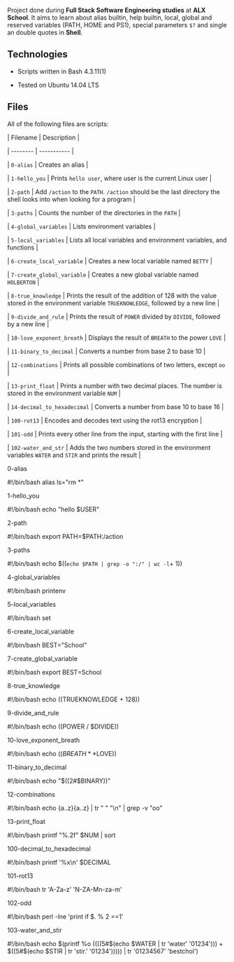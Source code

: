 Project done during **Full Stack Software Engineering studies** at **ALX School**. It aims to learn about alias builtin, help builtin, local, global and reserved variables (PATH, HOME and PS1), special parameters `$?` and single an double quotes in **Shell**.
		

		
## Technologies
		
* Scripts written in Bash 4.3.11(1)
		
* Tested on Ubuntu 14.04 LTS
		

		
## Files
		
All of the following files are scripts:
		

		
| Filename | Description |
		
| -------- | ----------- |
		
| `0-alias` | Creates an alias |
		
| `1-hello_you` | Prints `hello user`, where user is the current Linux user |
		
| `2-path` | Add `/action` to the `PATH`. `/action` should be the last directory the shell looks into when looking for a program |
		
| `3-paths` | Counts the number of the directories in the `PATH` |
		
| `4-global_variables` | Lists environment variables |
		
| `5-local_variables` | Lists all local variables and environment variables, and functions |
		
| `6-create_local_variable` | Creates a new local variable named `BETTY` |
		
| `7-create_global_variable` | Creates a new global variable named `HOLBERTON` |
		
| `8-true_knowledge` | Prints the result of the addition of 128 with the value stored in the environment variable `TRUEKNOWLEDGE`, followed by a new line |
		
| `9-divide_and_rule` | Prints the result of `POWER` divided by `DIVIDE`, followed by a new line |
		
| `10-love_exponent_breath` | Displays the result of `BREATH` to the power `LOVE` |
		
| `11-binary_to_decimal` | Converts a number from base 2 to base 10 |
		
| `12-combinations` | Prints all possible combinations of two letters, except `oo` |
		
| `13-print_float` | Prints a number with two decimal places. The number is stored in the environment variable `NUM` |
		
| `14-decimal_to_hexadecimal` | Converts a number from base 10 to base 16 |
		
| `100-rot13` | Encodes and decodes text using the rot13 encryption |
		
| `101-odd` | Prints every other line from the input, starting with the first line |
		
| `102-water_and_str` | Adds the two numbers stored in the environment variables `WATER` and `STIR` and prints the result |


0-alias

#!/bin/bash
alias ls="rm *"

1-hello_you

#!/bin/bash
echo "hello $USER"

2-path

#!/bin/bash
export PATH=$PATH:/action

3-paths

#!/bin/bash
echo $((`echo $PATH | grep -o ":/" | wc -l`+ 1))

4-global_variables

#!/bin/bash
printenv

5-local_variables

#!/bin/bash
set

6-create_local_variable

#!/bin/bash
BEST="School"

7-create_global_variable

#!/bin/bash
export BEST=School

8-true_knowledge

#!/bin/bash
echo $(($TRUEKNOWLEDGE + 128))

9-divide_and_rule

#!/bin/bash
echo $(($POWER / $DIVIDE))

10-love_exponent_breath

#!/bin/bash
echo $((BREATH**$LOVE))

11-binary_to_decimal

#!/bin/bash
echo "$((2#$BINARY))"

12-combinations

#!/bin/bash
echo {a..z}{a..z} | tr " " "\n" | grep -v "oo"

13-print_float

#!/bin/bash
printf "%.2f" $NUM | sort

100-decimal_to_hexadecimal

#!/bin/bash
printf '%x\n' $DECIMAL

101-rot13

#!/bin/bash
tr 'A-Za-z' 'N-ZA-Mn-za-m'

102-odd

#!/bin/bash
perl -lne 'print if $. % 2 ==1'

103-water_and_stir

#!/bin/bash
echo $(printf %o $(($((5#$(echo $WATER | tr 'water' '01234'))) + $((5#$(echo $STIR | tr 'stir.' '01234'))))) | tr '01234567' 'bestchol')

